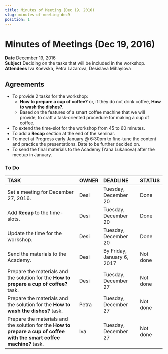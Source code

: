 ```yaml
---
title: Minutes of Meeting (Dec 19, 2016)
slug: minutes-of-meeting-dec9
position: 1
---
```


# Minutes of Meetings (Dec 19, 2016)

**Date** December 19, 2016  
**Subject** Deciding on the tasks that will be included in the workshop.    
**Attendees** Iva Koevska, Petra Lazarova, Desislava Mihaylova

## Agreements

* To provide 2 tasks for the workshop:
  * **How to prepare a cup of coffee?** or, if they do not drink coffee, **How to wash the dishes?**.
  * Based on the features of a smart coffee machine that we will provide, to craft a task-oriented procedure for making a cup of coffee.
* To extend the time-slot for the workshop from 45 to 60 minutes.
* To add a **Recap** section at the end of the seminar.   
* To meet at Progress early January @ 6:30pm to fine-tune the content and practice the presentations. Date to be further decided on.  
* To send the final materials to the Academy (Yana Lukanova) after the meetup in January.

### To Do

|TASK                                 |OWNER      |DEADLINE |STATUS     |
|:---                                 |:---       |:---     |:---       |
|Set a meeting for December 27, 2016. |Desi       |Tuesday, December 20 |Done |
|Add **Recap** to the time-slots.     |Desi       |Tuesday, December 20 |Done |
|Update the time for the workshop.    |Desi       |Tuesday, December 20 |Done |
|Send the materials to the Academy.   |Desi       |By Friday, January 6, 2017 |Not done  |
|Prepare the materials and the solution for the **How to prepare a cup of coffee?** task.|Desi  |Tuesday, December 27        |Not done   |
|Prepare the materials and the solution for the **How to wash the dishes?** task.        |Petra |Tuesday, December 27        |Not done   |
|Prepare the materials and the solution for the **How to prepare a cup of coffee with the smart coffee machine?** task.     |Iva        |Tuesday, December 27 |Not done  |

